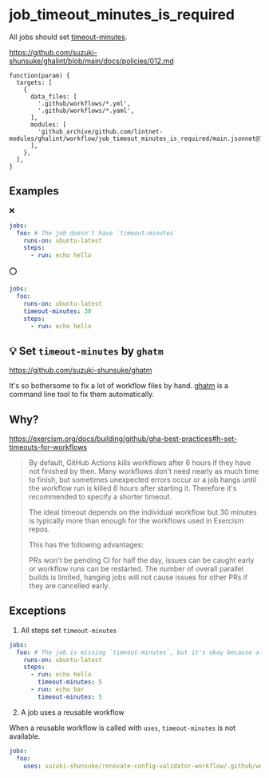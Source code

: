 # job_timeout_minutes_is_required

All jobs should set [timeout-minutes](https://docs.github.com/en/actions/using-workflows/workflow-syntax-for-github-actions#jobsjob_idtimeout-minutes).

https://github.com/suzuki-shunsuke/ghalint/blob/main/docs/policies/012.md

```jsonnet
function(param) {
  targets: [
    {
      data_files: [
        '.github/workflows/*.yml',
        '.github/workflows/*.yaml',
      ],
      modules: [
        'github_archive/github.com/lintnet-modules/ghalint/workflow/job_timeout_minutes_is_required/main.jsonnet@12aac7476916a42e9de8646ac75c98274cfe8521:v0.3.2',
      ],
    },
  ],
}
```

## Examples

:x:

```yaml
jobs:
  foo: # The job doesn't have `timeout-minutes`
    runs-on: ubuntu-latest
    steps:
      - run: echo hello
```

:o:

```yaml
jobs:
  foo:
    runs-on: ubuntu-latest
    timeout-minutes: 30
    steps:
      - run: echo hello
```

## :bulb: Set `timeout-minutes` by `ghatm`

https://github.com/suzuki-shunsuke/ghatm

It's so bothersome to fix a lot of workflow files by hand.
[ghatm](https://github.com/suzuki-shunsuke/ghatm) is a command line tool to fix them automatically.

## Why?

https://exercism.org/docs/building/github/gha-best-practices#h-set-timeouts-for-workflows

> By default, GitHub Actions kills workflows after 6 hours if they have not finished by then. Many workflows don't need nearly as much time to finish, but sometimes unexpected errors occur or a job hangs until the workflow run is killed 6 hours after starting it. Therefore it's recommended to specify a shorter timeout.
> 
> The ideal timeout depends on the individual workflow but 30 minutes is typically more than enough for the workflows used in Exercism repos.
> 
> This has the following advantages:
> 
> PRs won't be pending CI for half the day, issues can be caught early or workflow runs can be restarted.
> The number of overall parallel builds is limited, hanging jobs will not cause issues for other PRs if they are cancelled early.

## Exceptions

1. All steps set `timeout-minutes`

```yaml
jobs:
  foo: # The job is missing `timeout-minutes`, but it's okay because all steps set timeout-minutes
    runs-on: ubuntu-latest
    steps:
      - run: echo hello
        timeout-minutes: 5
      - run: echo bar
        timeout-minutes: 5
```

2. A job uses a reusable workflow

When a reusable workflow is called with `uses`, `timeout-minutes` is not available.

```yaml
jobs:
  foo:
    uses: suzuki-shunsuke/renovate-config-validator-workflow/.github/workflows/validate.yaml@v0.2.3
```
